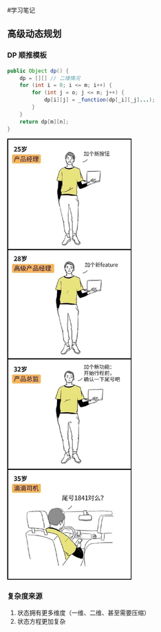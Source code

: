 #学习笔记
## 高级动态规划
### DP 顺推模板
```java
public Object dp() {
    dp = [][] // 二维情况
    for (int i = 0; i <= m; i++) {
        for (int j = o; j <= n; j++) {
            dp[i][j] = _function(dp[_i][_j]...);
        }   
    }
    return dp[m][n];
}
```
![测试](./v2-7ac10298009c4b3558ecd25c6fb9b416_720w.jpg)
### 复杂度来源
1. 状态拥有更多维度（一维、二维、甚至需要压缩）
2. 状态方程更加复杂